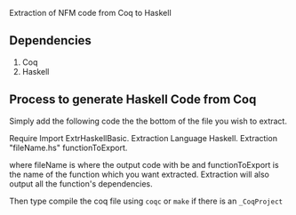 Extraction of NFM code from Coq to Haskell 

## Dependencies 

1. Coq
2. Haskell 

## Process to generate Haskell Code from Coq

Simply add the following code the the bottom of the file you wish to extract. 

Require Import ExtrHaskellBasic. 
Extraction Language Haskell.
Extraction "fileName.hs" functionToExport. 

where fileName is where the output code with be and functionToExport is the name of the function which you want extracted. Extraction will also output all the function's dependencies. 

Then type compile the coq file using `coqc` or `make` if there is an `_CoqProject`
